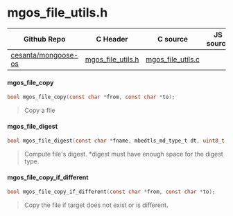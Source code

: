 # mgos_file_utils.h
| Github Repo | C Header | C source  | JS source |
| ----------- | -------- | --------  | ----------------- |
| [cesanta/mongoose-os](https://github.com/cesanta/mongoose-os) | [mgos_file_utils.h](https://github.com/cesanta/mongoose-os/tree/master/include/mgos_file_utils.h) | [mgos_file_utils.c](https://github.com/cesanta/mongoose-os/tree/master/src/mgos_file_utils.c)  | &nbsp;         |

#### mgos_file_copy

```c
bool mgos_file_copy(const char *from, const char *to);
```
>  Copy a file 
#### mgos_file_digest

```c
bool mgos_file_digest(const char *fname, mbedtls_md_type_t dt, uint8_t *digest);
```
>  Compute file's digest. *digest must have enough space for the digest type. 
#### mgos_file_copy_if_different

```c
bool mgos_file_copy_if_different(const char *from, const char *to);
```
>  Copy the file if target does not exist or is different. 

